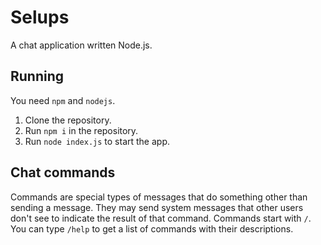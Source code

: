 # Selups
A chat application written Node.js.

## Running
You need `npm` and `nodejs`.

1. Clone the repository.
2. Run `npm i` in the repository.
3. Run `node index.js` to start the app.

## Chat commands
Commands are special types of messages that do something other than sending a message. They may send system messages that other users don't see to indicate the result of that command. Commands start with `/`. You can type `/help` to get a list of commands with their descriptions.
